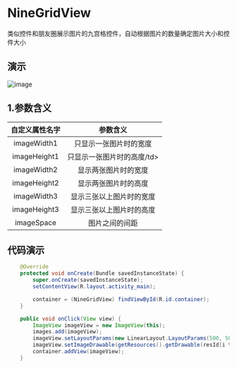 # NineGridView
类似控件和朋友圈展示图片的九宫格控件，自动根据图片的数量确定图片大小和控件大小

## 演示
 ![image](https://github.com/jeasonlzy0216/NineGridView/blob/master/screenshots/demo1.gif)


## 1.参数含义

<table>
  <tdead>
    <tr>
      <th align="center">自定义属性名字</th>
      <th align="center">参数含义</th>
    </tr>
  </tdead>
  <tbody>
    <tr>
      <td align="center">imageWidth1</td>
      <td align="center">只显示一张图片时的宽度</td>
    </tr>
    <tr>
      <td align="center">imageHeight1</td>
      <td align="center">只显示一张图片时的高度/td>
    </tr>
    <tr>
      <td align="center">imageWidth2</td>
      <td align="center">显示两张图片时的宽度</td>
    </tr>
    <tr>
      <td align="center">imageHeight2</td>
      <td align="center">显示两张图片时的高度</td>
    </tr>
    <tr>
      <td align="center">imageWidth3</td>
      <td align="center">显示三张以上图片时的宽度</td>
    </tr>
    <tr>
      <td align="center">imageHeight3</td>
      <td align="center">显示三张以上图片时的高度</td>
    </tr>
    <tr>
      <td align="center">imageSpace</td>
      <td align="center">图片之间的间距</td>
    </tr>
  </tbody>
</table>

## 代码演示
```java
	@Override
    protected void onCreate(Bundle savedInstanceState) {
        super.onCreate(savedInstanceState);
        setContentView(R.layout.activity_main);

        container = (NineGridView) findViewById(R.id.container);
    }

    public void onClick(View view) {
        ImageView imageView = new ImageView(this);
        images.add(imageView);
        imageView.setLayoutParams(new LinearLayout.LayoutParams(500, 500));
        imageView.setImageDrawable(getResources().getDrawable(resId[i % 9]));
        container.addView(imageView);
	}
```
